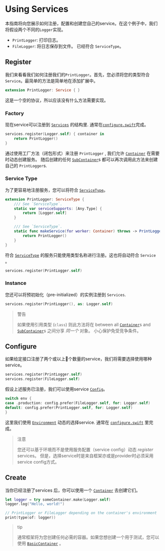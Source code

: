 # Using Services

本指南将向您展示如何注册，配置和创建您自己的service。在这个例子中，我们将假设两个不同的`Logger`实现。

- `PrintLogger`: 打印日志。
- `FileLogger`: 将日志保存到文件。 已经符合 `ServiceType`。

## Register

我们来看看我们如何注册我们的`PrintLogger`。首先，您必须将您的类型符合`Service`。最简单的方法是简单地在添加扩展中。

```swift
extension PrintLogger: Service { }
```

这是一个空的协议，所以应该没有什么方法需要实现。

### Factory

现在service可以注册到 [`Services`](https://api.vapor.codes/service/latest/Service/Structs/Services.html) 的结构里. 通常在[`configure.swift`](../getting-started/structure/#configureswift)完成。

```swift
services.register(Logger.self) { container in
	return PrintLogger()
}
```

通过使用工厂方法（闭包形式）来注册 `PrintLogger` , 我们允许 [`Container`](https://api.vapor.codes/service/latest/Service/Protocols/Container.html) 在需要时动态创建服务。 随后创建的任何 [`SubContainer`](https://api.vapor.codes/service/latest/Service/Protocols/SubContainer.html)s 都可以再次调用此方法来创建自己的 `PrintLogger`s.


### Service Type

为了更容易地注册服务，您可以将符合 [`ServiceType`](https://api.vapor.codes/service/latest/Service/Protocols/ServiceType.html)。

```swift
extension PrintLogger: ServiceType {
	/// See `ServiceType`.
    static var serviceSupports: [Any.Type] {
    	return [Logger.self]
    }

	/// See `ServiceType`.
    static func makeService(for worker: Container) throws -> PrintLogger {
    	return PrintLogger()
    }
}
```

符合 [`ServiceType`](https://api.vapor.codes/service/latest/Service/Protocols/ServiceType.html) 的服务只能使用类型名称进行注册。这也将自动符合 `Service` 。

```swift
services.register(PrintLogger.self)
```
### Instance

您还可以将预初始化（pre-initialized）的实例注册到 `Services`.

```swift
services.register(PrintLogger(), as: Logger.self)
```

> 警告
>
>	如果使用引用类型 (`class`) 则此方法将在  between all [`Container`](https://api.vapor.codes/service/latest/Service/Protocols/Container.html)s and [`SubContainer`](https://api.vapor.codes/service/latest/Service/Protocols/SubContainer.html)s 之间分享 _同一个_ 对象。 小心保护免受竞争条件。

## Configure

如果给定接口注册了两个或以上个数量的service，我们将需要选择使用哪种service。

```swift
services.register(PrintLogger.self)
services.register(FileLogger.self)
```

假设上述服务已注册，我们可以使用service [`Config`](https://api.vapor.codes/service/latest/Service/Structs/Config.html)。

```swift
switch env {
case .production: config.prefer(FileLogger.self, for: Logger.self)
default: config.prefer(PrintLogger.self, for: Logger.self)
}
```

这里我们使用 [`Environment`](https://api.vapor.codes/service/latest/Service/Structs/Environment.html) 动态的选择service. 通常在 [`configure.swift`](../getting-started/structure/#configureswift) 里完成。

> 注意
>
>	您还可以基于环境而不是使用服务配置（service config）动态 _register_ services。 
>	但是，选择service时是来自框架亦或是provider时必须采用service config方式。

## Create

当你已经注册了services 后，你可以使用一个 [`Container`](https://api.vapor.codes/service/latest/Service/Protocols/Container.html) 去创建它们。

```swift
let logger = try someContainer.make(Logger.self)
logger.log("Hello, world!")

// PrintLogger or FileLogger depending on the container's environment
print(type(of: logger)) 
```

> tip
>
>	通常框架将为您创建任何必需的容器。如果您想创建一个用于测试，您可以使用 [`BasicContainer`](https://api.vapor.codes/service/latest/Service/Classes/BasicContainer.html) 。
